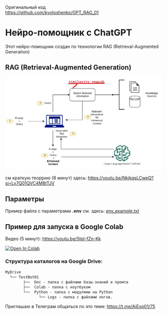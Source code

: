 Оригинальный код    
https://github.com/kvoloshenko/GPT_RAG_01   

# Нейро-помощник с ChatGPT
Этот нейро-помощник создан по технологии RAG (Retrieval-Augmented Generation) 

## RAG (Retrieval-Augmented Generation)
![jumpstart-fm-rag_01.jpg](Doc%2Fjumpstart-fm-rag_01.jpg)

см краткую теоррию (8 минут) здесь: https://youtu.be/NkjkqsLCweQ?si=Ly7Q01QVC4M8tTJV

## Параметры
Пример файла с параметрами  **.env** см. здесь: [env_example.txt](Python%2Fenv_example.txt)

## Пример для запуска в Google Colab
Видео (5 минут): https://youtu.be/5tpl-fZn-Kk

[![Open In Colab](https://colab.research.google.com/assets/colab-badge.svg)](https://colab.research.google.com/github/kvoloshenko/GPT_RAG_01/blob/main/Colab/TG_Bot_RUN_01.ipynb)

### Структура каталогов на Google Drive:
```
MyDrive
  └── TestBot01
        ├──  Doc - папка с файлами базы-знаний и промта
        ├──  Colab - папка с ноутбуком
        └──  Python - папка с модулями на Python
               └── Logs - папка с файлами логов.
```

Приглашаю в Телеграм общаться по это теме: https://t.me/AiExp01/75

